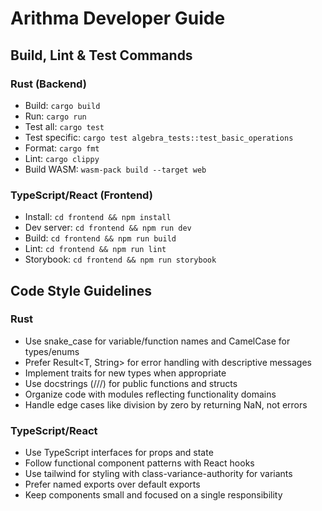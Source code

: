 # Arithma Developer Guide

## Build, Lint & Test Commands

### Rust (Backend)
- Build: `cargo build`
- Run: `cargo run`
- Test all: `cargo test`
- Test specific: `cargo test algebra_tests::test_basic_operations`
- Format: `cargo fmt`
- Lint: `cargo clippy`
- Build WASM: `wasm-pack build --target web`

### TypeScript/React (Frontend)
- Install: `cd frontend && npm install`
- Dev server: `cd frontend && npm run dev`
- Build: `cd frontend && npm run build`
- Lint: `cd frontend && npm run lint`
- Storybook: `cd frontend && npm run storybook`

## Code Style Guidelines

### Rust
- Use snake_case for variable/function names and CamelCase for types/enums
- Prefer Result<T, String> for error handling with descriptive messages
- Implement traits for new types when appropriate
- Use docstrings (///) for public functions and structs
- Organize code with modules reflecting functionality domains
- Handle edge cases like division by zero by returning NaN, not errors

### TypeScript/React
- Use TypeScript interfaces for props and state
- Follow functional component patterns with React hooks
- Use tailwind for styling with class-variance-authority for variants
- Prefer named exports over default exports
- Keep components small and focused on a single responsibility